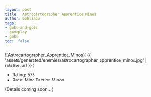 ```yaml
---
layout: post
title:  Astrocartographer_Apprentice_Minos
author: Goblinou
tags:
- gobs-and-gods
- gameplay
- gobs
toc:  false
---
```


![Astrocartographer_Apprentice_Minos]( {{ 'assets/generated/enemies/astrocartographer_apprentice_minos.jpg' | relative_url }} )
- Rating: 575
- Race: Mino  Faction:Minos

(Details coming soon... )